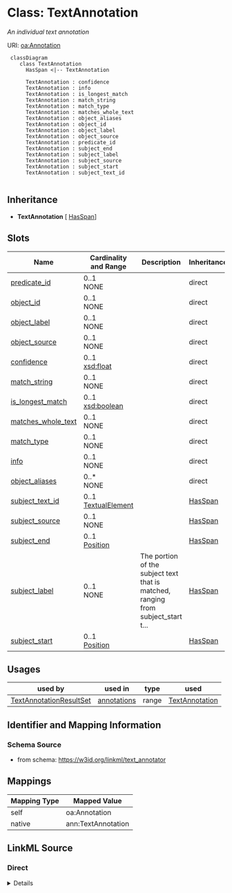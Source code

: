 # Class: TextAnnotation
_An individual text annotation_




URI: [oa:Annotation](http://www.w3.org/ns/oa#Annotation)


```{mermaid}
 classDiagram
    class TextAnnotation
      HasSpan <|-- TextAnnotation
      
      TextAnnotation : confidence
      TextAnnotation : info
      TextAnnotation : is_longest_match
      TextAnnotation : match_string
      TextAnnotation : match_type
      TextAnnotation : matches_whole_text
      TextAnnotation : object_aliases
      TextAnnotation : object_id
      TextAnnotation : object_label
      TextAnnotation : object_source
      TextAnnotation : predicate_id
      TextAnnotation : subject_end
      TextAnnotation : subject_label
      TextAnnotation : subject_source
      TextAnnotation : subject_start
      TextAnnotation : subject_text_id
      
```




## Inheritance
* **TextAnnotation** [ [HasSpan](HasSpan.md)]



## Slots

| Name | Cardinality and Range | Description | Inheritance |
| ---  | --- | --- | --- |
| [predicate_id](predicate_id.md) | 0..1 <br/> NONE |  | direct |
| [object_id](object_id.md) | 0..1 <br/> NONE |  | direct |
| [object_label](object_label.md) | 0..1 <br/> NONE |  | direct |
| [object_source](object_source.md) | 0..1 <br/> NONE |  | direct |
| [confidence](confidence.md) | 0..1 <br/> [xsd:float](http://www.w3.org/2001/XMLSchema#float) |  | direct |
| [match_string](match_string.md) | 0..1 <br/> NONE |  | direct |
| [is_longest_match](is_longest_match.md) | 0..1 <br/> [xsd:boolean](http://www.w3.org/2001/XMLSchema#boolean) |  | direct |
| [matches_whole_text](matches_whole_text.md) | 0..1 <br/> NONE |  | direct |
| [match_type](match_type.md) | 0..1 <br/> NONE |  | direct |
| [info](info.md) | 0..1 <br/> NONE |  | direct |
| [object_aliases](object_aliases.md) | 0..* <br/> NONE |  | direct |
| [subject_text_id](subject_text_id.md) | 0..1 <br/> [TextualElement](TextualElement.md) |  | [HasSpan](HasSpan.md) |
| [subject_source](subject_source.md) | 0..1 <br/> NONE |  | [HasSpan](HasSpan.md) |
| [subject_end](subject_end.md) | 0..1 <br/> [Position](Position.md) |  | [HasSpan](HasSpan.md) |
| [subject_label](subject_label.md) | 0..1 <br/> NONE | The portion of the subject text that is matched, ranging from subject_start t... | [HasSpan](HasSpan.md) |
| [subject_start](subject_start.md) | 0..1 <br/> [Position](Position.md) |  | [HasSpan](HasSpan.md) |



## Usages

| used by | used in | type | used |
| ---  | --- | --- | --- |
| [TextAnnotationResultSet](TextAnnotationResultSet.md) | [annotations](annotations.md) | range | [TextAnnotation](TextAnnotation.md) |






## Identifier and Mapping Information







### Schema Source


* from schema: https://w3id.org/linkml/text_annotator





## Mappings

| Mapping Type | Mapped Value |
| ---  | ---  |
| self | oa:Annotation |
| native | ann:TextAnnotation |


## LinkML Source

<!-- TODO: investigate https://stackoverflow.com/questions/37606292/how-to-create-tabbed-code-blocks-in-mkdocs-or-sphinx -->

### Direct

<details>
```yaml
name: TextAnnotation
description: An individual text annotation
from_schema: https://w3id.org/linkml/text_annotator
rank: 1000
mixins:
- HasSpan
attributes:
  predicate_id:
    name: predicate_id
    from_schema: https://w3id.org/linkml/text_annotator
    rank: 1000
    slot_uri: sssom:predicate_id
  object_id:
    name: object_id
    from_schema: https://w3id.org/linkml/text_annotator
    exact_mappings:
    - bpa:annotatedClass.id
    rank: 1000
    slot_uri: sssom:object_id
  object_label:
    name: object_label
    from_schema: https://w3id.org/linkml/text_annotator
    exact_mappings:
    - bpa:annotatedClass.prefLabel
    rank: 1000
    slot_uri: sssom:object_label
  object_source:
    name: object_source
    from_schema: https://w3id.org/linkml/text_annotator
    rank: 1000
    slot_uri: sssom:object_source
  confidence:
    name: confidence
    from_schema: https://w3id.org/linkml/text_annotator
    rank: 1000
    slot_uri: sssom:confidence
    range: float
  match_string:
    name: match_string
    from_schema: https://w3id.org/linkml/text_annotator
    rank: 1000
    slot_uri: sssom:match_string
  is_longest_match:
    name: is_longest_match
    from_schema: https://w3id.org/linkml/text_annotator
    rank: 1000
    range: boolean
  matches_whole_text:
    name: matches_whole_text
    from_schema: https://w3id.org/linkml/text_annotator
    range: boolean
  match_type:
    name: match_type
    from_schema: https://w3id.org/linkml/text_annotator
    rank: 1000
  info:
    name: info
    from_schema: https://w3id.org/linkml/text_annotator
    rank: 1000
  object_aliases:
    name: object_aliases
    from_schema: https://w3id.org/linkml/text_annotator
    rank: 1000
    multivalued: true
class_uri: oa:Annotation

```
</details>

### Induced

<details>
```yaml
name: TextAnnotation
description: An individual text annotation
from_schema: https://w3id.org/linkml/text_annotator
rank: 1000
mixins:
- HasSpan
attributes:
  predicate_id:
    name: predicate_id
    from_schema: https://w3id.org/linkml/text_annotator
    rank: 1000
    slot_uri: sssom:predicate_id
    alias: predicate_id
    owner: TextAnnotation
    domain_of:
    - TextAnnotation
    range: string
  object_id:
    name: object_id
    from_schema: https://w3id.org/linkml/text_annotator
    exact_mappings:
    - bpa:annotatedClass.id
    rank: 1000
    slot_uri: sssom:object_id
    alias: object_id
    owner: TextAnnotation
    domain_of:
    - TextAnnotation
    range: string
  object_label:
    name: object_label
    from_schema: https://w3id.org/linkml/text_annotator
    exact_mappings:
    - bpa:annotatedClass.prefLabel
    rank: 1000
    slot_uri: sssom:object_label
    alias: object_label
    owner: TextAnnotation
    domain_of:
    - TextAnnotation
    range: string
  object_source:
    name: object_source
    from_schema: https://w3id.org/linkml/text_annotator
    rank: 1000
    slot_uri: sssom:object_source
    alias: object_source
    owner: TextAnnotation
    domain_of:
    - TextAnnotation
    range: string
  confidence:
    name: confidence
    from_schema: https://w3id.org/linkml/text_annotator
    rank: 1000
    slot_uri: sssom:confidence
    alias: confidence
    owner: TextAnnotation
    domain_of:
    - TextAnnotation
    range: float
  match_string:
    name: match_string
    from_schema: https://w3id.org/linkml/text_annotator
    rank: 1000
    slot_uri: sssom:match_string
    alias: match_string
    owner: TextAnnotation
    domain_of:
    - TextAnnotation
    range: string
  is_longest_match:
    name: is_longest_match
    from_schema: https://w3id.org/linkml/text_annotator
    rank: 1000
    alias: is_longest_match
    owner: TextAnnotation
    domain_of:
    - TextAnnotation
    range: boolean
  matches_whole_text:
    name: matches_whole_text
    from_schema: https://w3id.org/linkml/text_annotator
    alias: matches_whole_text
    owner: TextAnnotation
    domain_of:
    - TextAnnotationConfiguration
    - TextAnnotation
    range: boolean
  match_type:
    name: match_type
    from_schema: https://w3id.org/linkml/text_annotator
    rank: 1000
    alias: match_type
    owner: TextAnnotation
    domain_of:
    - TextAnnotation
    range: string
  info:
    name: info
    from_schema: https://w3id.org/linkml/text_annotator
    rank: 1000
    alias: info
    owner: TextAnnotation
    domain_of:
    - TextAnnotation
    range: string
  object_aliases:
    name: object_aliases
    from_schema: https://w3id.org/linkml/text_annotator
    rank: 1000
    multivalued: true
    alias: object_aliases
    owner: TextAnnotation
    domain_of:
    - TextAnnotation
    range: string
  subject_start:
    name: subject_start
    from_schema: https://w3id.org/linkml/text_annotator
    exact_mappings:
    - bpa:from
    rank: 1000
    alias: subject_start
    owner: TextAnnotation
    domain_of:
    - HasSpan
    range: Position
  subject_end:
    name: subject_end
    from_schema: https://w3id.org/linkml/text_annotator
    exact_mappings:
    - bpa:to
    rank: 1000
    alias: subject_end
    owner: TextAnnotation
    domain_of:
    - HasSpan
    range: Position
  subject_label:
    name: subject_label
    description: The portion of the subject text that is matched, ranging from subject_start
      to subject_end
    from_schema: https://w3id.org/linkml/text_annotator
    exact_mappings:
    - bpa:text
    rank: 1000
    alias: subject_label
    owner: TextAnnotation
    domain_of:
    - HasSpan
    range: string
  subject_source:
    name: subject_source
    from_schema: https://w3id.org/linkml/text_annotator
    exact_mappings:
    - oa:hasBody
    rank: 1000
    slot_uri: sssom:subject_source
    alias: subject_source
    owner: TextAnnotation
    domain_of:
    - HasSpan
    range: string
  subject_text_id:
    name: subject_text_id
    from_schema: https://w3id.org/linkml/text_annotator
    rank: 1000
    alias: subject_text_id
    owner: TextAnnotation
    domain_of:
    - HasSpan
    range: TextualElement
class_uri: oa:Annotation

```
</details>